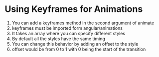 # Using Keyframes for Animations
01. You can add a keyframes method in the second argument of animate
02. keyframes must be imported form angular/animations
03. It takes an array where you can specify different styles
04. By default all the styles have the same timing
05. You can change this behavior by adding an offset to the style
06. offset would be from 0 to 1 with 0 being the start of the transition